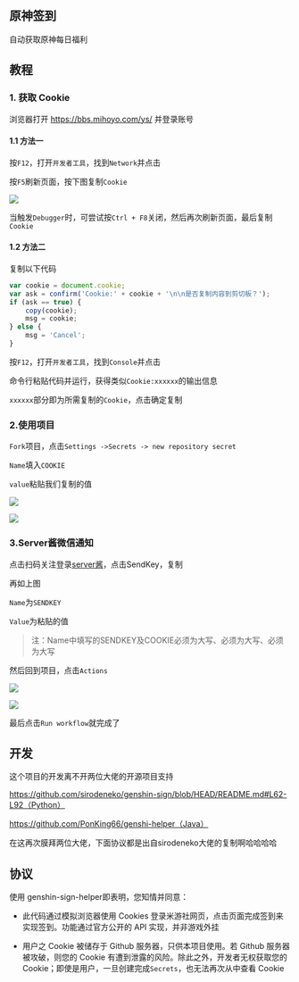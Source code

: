 ## 原神签到

自动获取原神每日福利

## 教程

### 1. 获取 Cookie

浏览器打开 https://bbs.mihoyo.com/ys/ 并登录账号

#### 1.1 方法一

 按`F12`，打开`开发者工具`，找到`Network`并点击

 按`F5`刷新页面，按下图复制`Cookie`

![](https://picgo-1300387158.cos.ap-guangzhou.myqcloud.com/img/20220113183948.png)

 当触发`Debugger`时，可尝试按`Ctrl + F8`关闭，然后再次刷新页面，最后复制`Cookie`

#### 1.2 方法二

 复制以下代码

```js
var cookie = document.cookie;
var ask = confirm('Cookie:' + cookie + '\n\n是否复制内容到剪切板？');
if (ask == true) {
    copy(cookie);
    msg = cookie;
} else {
    msg = 'Cancel';
}

```



按`F12`，打开`开发者工具`，找到`Console`并点击

命令行粘贴代码并运行，获得类似`Cookie:xxxxxx`的输出信息

`xxxxxx`部分即为所需复制的`Cookie`，点击确定复制

### 2.使用项目

`Fork`项目，点击`Settings ->Secrets -> new repository secret `

`Name`填入`COOKIE`

`value`粘贴我们复制的值

![](https://picgo-1300387158.cos.ap-guangzhou.myqcloud.com/img/20220113182549.png)

![](https://picgo-1300387158.cos.ap-guangzhou.myqcloud.com/img/20220113184433.png)

### 3.Server酱微信通知

点击扫码关注登录[server酱](https://sct.ftqq.com/login)，点击SendKey，复制

再如上图

`Name`为`SENDKEY`

`Value`为粘贴的值



> 注：Name中填写的SENDKEY及COOKIE必须为大写、必须为大写、必须为大写

然后回到项目，点击`Actions`

![](https://picgo-1300387158.cos.ap-guangzhou.myqcloud.com/img/20220113185056.png)

![](https://picgo-1300387158.cos.ap-guangzhou.myqcloud.com/img/20220113185226.png)

最后点击`Run workflow`就完成了

## 开发

这个项目的开发离不开两位大佬的开源项目支持

https://github.com/sirodeneko/genshin-sign/blob/HEAD/README.md#L62-L92（Python）

https://github.com/PonKing66/genshi-helper（Java）

在这再次膜拜两位大佬，下面协议都是出自sirodeneko大佬的复制啊哈哈哈哈

## 协议

使用 genshin-sign-helper即表明，您知情并同意：

- 此代码通过模拟浏览器使用 Cookies 登录米游社网页，点击页面完成签到来实现签到。功能通过官方公开的 API 实现，并非游戏外挂

- 用户之 Cookie 被储存于 Github 服务器，只供本项目使用。若 Github 服务器被攻破，则您的 Cookie 有遭到泄露的风险。除此之外，开发者无权获取您的 Cookie；即使是用户，一旦创建完成`Secrets`，也无法再次从中查看 Cookie
